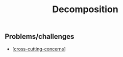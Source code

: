 ﻿---
title: 'Decomposition '
---
## Problems/challenges 

- [[cross-cutting-concerns]]

[//begin]: # "Autogenerated link references for markdown compatibility"
[cross-cutting-concerns]: cross-cutting-concerns "Cross cutting concerns"
[//end]: # "Autogenerated link references"